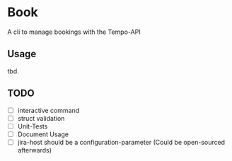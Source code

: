 # Book

A cli to manage bookings with the Tempo-API

## Usage

tbd.

## TODO

- [ ] interactive command
- [ ] struct validation
- [ ] Unit-Tests
- [ ] Document Usage
- [ ] jira-host should be a configuration-parameter (Could be open-sourced afterwards)

